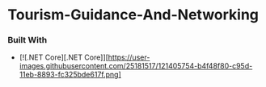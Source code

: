 # Tourism-Guidance-And-Networking
### Built With

* [![.NET Core][.NET Core]][https://user-images.githubusercontent.com/25181517/121405754-b4f48f80-c95d-11eb-8893-fc325bde617f.png]
